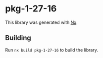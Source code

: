 # pkg-1-27-16

This library was generated with [Nx](https://nx.dev).

## Building

Run `nx build pkg-1-27-16` to build the library.
